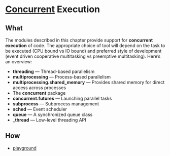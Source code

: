 # [Concurrent](https://docs.python.org/3/library/concurrency.html) Execution

## What 

The modules described in this chapter provide support for **concurrent execution** of code. The appropriate choice of tool will depend on the task to be executed (CPU bound vs IO bound) and preferred style of development (event driven cooperative multitasking vs preemptive multitasking). Here’s an overview:


* **threading** — Thread-based parallelism
* **multiprocessing** — Process-based parallelism
* **multiprocessing.shared_memory** — Provides shared memory for direct access across processes
* The **concurrent** package
* **concurrent.futures** — Launching parallel tasks
* **subprocess** — Subprocess management
* **sched** — Event scheduler
* **queue** — A synchronized queue class
* **_thread** — Low-level threading API


## How 

* [playground](https://repl.it/@WillWang42/threading-test)